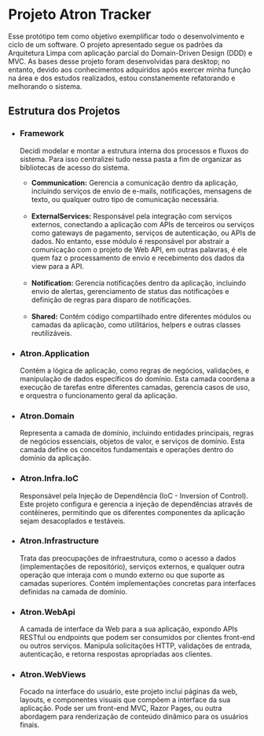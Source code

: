 <!DOCTYPE html>
<html>
<head>
</head>
<body>

<h1>Projeto Atron Tracker</h1>

<p>Esse protótipo tem como objetivo exemplificar todo o desenvolvimento e ciclo de um software. O projeto apresentado segue os padrões da Arquitetura Limpa com aplicação parcial do Domain-Driven Design (DDD) e MVC. As bases desse projeto foram desenvolvidas para desktop; no entanto, devido aos conhecimentos adquiridos após exercer minha função na área e dos estudos realizados, estou constanemente refatorando e melhorando o sistema.</p>

<h2>Estrutura dos Projetos</h2>

<ul>
  <li>
    <h3>Framework</h3>
    <p>Decidi modelar e montar a estrutura interna dos processos e fluxos do sistema. Para isso centralizei tudo nessa pasta a fim de organizar as bibliotecas de acesso do sistema.</p>
    <ul>
      <li>
        <strong>Communication:</strong> Gerencia a comunicação dentro da aplicação, incluindo serviços de envio de e-mails, notificações, mensagens de texto, ou qualquer outro tipo de comunicação necessária.
      </li>
      <br>
      <li>
        <strong>ExternalServices:</strong> Responsável pela integração com serviços externos, conectando a aplicação com APIs de terceiros ou serviços como gateways de pagamento, serviços de autenticação, ou APIs de dados. No entanto, esse módulo é responsável por abstrair a comunicação com o projeto de Web API, em outras palavras, é ele quem faz o processamento de envio e recebimento dos dados da view para a API.
      </li>
      <br>
      <li>
        <strong>Notification:</strong> Gerencia notificações dentro da aplicação, incluindo envio de alertas, gerenciamento de status das notificações e definição de regras para disparo de notificações.
      </li>
      <br>
      <li>
        <strong>Shared:</strong> Contém código compartilhado entre diferentes módulos ou camadas da aplicação, como utilitários, helpers e outras classes reutilizáveis.
      </li>
    </ul>
  </li>

  <li>
    <h3>Atron.Application</h3>
    <p>Contém a lógica de aplicação, como regras de negócios, validações, e manipulação de dados específicos do domínio. Esta camada coordena a execução de tarefas entre diferentes camadas, gerencia casos de uso, e orquestra o funcionamento geral da aplicação.</p>
  </li>

  <li>
    <h3>Atron.Domain</h3>
    <p>Representa a camada de domínio, incluindo entidades principais, regras de negócios essenciais, objetos de valor, e serviços de domínio. Esta camada define os conceitos fundamentais e operações dentro do domínio da aplicação.</p>
  </li>

  <li>
    <h3>Atron.Infra.IoC</h3>
    <p>Responsável pela Injeção de Dependência (IoC - Inversion of Control). Este projeto configura e gerencia a injeção de dependências através de contêineres, permitindo que os diferentes componentes da aplicação sejam desacoplados e testáveis.</p>
  </li>

  <li>
    <h3>Atron.Infrastructure</h3>
    <p>Trata das preocupações de infraestrutura, como o acesso a dados (implementações de repositório), serviços externos, e qualquer outra operação que interaja com o mundo externo ou que suporte as camadas superiores. Contém implementações concretas para interfaces definidas na camada de domínio.</p>
  </li>

  <li>
    <h3>Atron.WebApi</h3>
    <p>A camada de interface da Web para a sua aplicação, expondo APIs RESTful ou endpoints que podem ser consumidos por clientes front-end ou outros serviços. Manipula solicitações HTTP, validações de entrada, autenticação, e retorna respostas apropriadas aos clientes.</p>
  </li>

  <li>
    <h3>Atron.WebViews</h3>
    <p>Focado na interface do usuário, este projeto inclui páginas da web, layouts, e componentes visuais que compõem a interface da sua aplicação. Pode ser um front-end MVC, Razor Pages, ou outra abordagem para renderização de conteúdo dinâmico para os usuários finais.</p>
  </li>
</ul>

</body>
</html>
